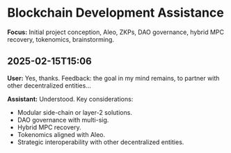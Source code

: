 # Blockchain Development Assistance
**Focus:** Initial project conception, Aleo, ZKPs, DAO governance, hybrid MPC recovery, tokenomics, brainstorming.

## 2025-02-15T15:06
**User:** Yes, thanks. Feedback: the goal in my mind remains, to partner with other decentralized entities...

**Assistant:** Understood. Key considerations:
- Modular side-chain or layer-2 solutions.
- DAO governance with multi-sig.
- Hybrid MPC recovery.
- Tokenomics aligned with Aleo.
- Strategic interoperability with other decentralized entities.
